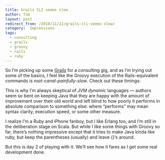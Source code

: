 ```yaml
---
title: Grails CLI seems slow
author: Tim
layout: post
redirect_from: /2010/11/22/grails-cli-seems-slow/
category:  Impressions
tags:
  - consulting
  - grails
  - groovy
  - rails
  - ruby
---
```

So I&#8217;m picking up some [Grails][1] for a consulting gig, and as I&#8217;m trying out some of the basics, I feel like the Groovy execution of the Rails-equivalent commands is *root-canal-painfully-slow*. Check out these timings:

<!--more-->



This is why I&#8217;m always skeptical of JVM *dynamic* languages &#8212; authors seem so bent on keeping Java that they are happy with the amount of improvement over their old world and left blind to how poorly it performs in absolute comparison to something else: where &#8220;performs&#8221; may mean syntax clarity, execution speed, or some other measure.

I realize I&#8217;m a Ruby and iPhone fanboy, but I like Erlang too, and I&#8217;m still in the deliberation stage on Scala. But while I like some things with Groovy so far, there&#8217;s nothing impressive except that it tries to make Java kinda like ruby, but keep the parentheses (usually) and leave {}&#8217;s around.

But this is day 2 of playing with it. We&#8217;ll see how it fares as I get some real development done.

 [1]: http://grails.org
